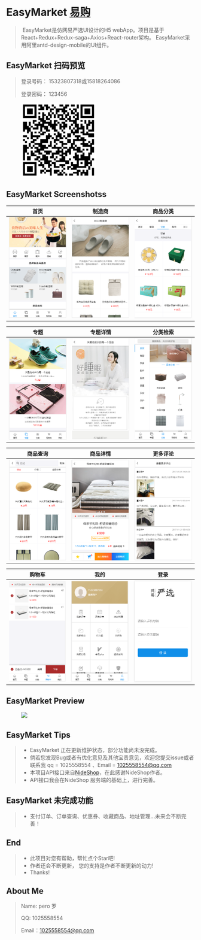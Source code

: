 # EasyMarket [易购](https://github.com/Peroluo/easyMarket) 

> ​	EasyMarket是仿网易严选UI设计的H5 webApp。项目是基于React+Redux+Redux-saga+Axios+React-router架构。
> ​	EasyMarket采用阿里antd-design-mobile的UI组件。

## EasyMarket  扫码预览

> 登录号码： 15323807318或15818264086
>
> 登录密码： 123456

<figure >
<img src="./imgs/qrCode.png" width="200"/>
</figure >


## EasyMarket Screenshotss

|         首页         |        制造商         |         商品分类         |
| :------------------: | :-------------------: | :----------------------: |
| ![](./imgs/home.png) | ![](./imgs/brand.png) | ![](./imgs/category.png) |

|         专题          |          专题详情           |            分类检索            |
| :-------------------: | :-------------------------: | :----------------------------: |
| ![](./imgs/topic.png) | ![](./imgs/topicDetail.png) | ![](./imgs/categorySearch.png) |

|          商品查询           |          商品详情           |        更多评论         |
| :-------------------------: | :-------------------------: | :---------------------: |
| ![](./imgs/goodsSearch.png) | ![](./imgs/goodsDetail.png) | ![](./imgs/comment.png) |

|        购物车        |         我的         |         登录          |
| :------------------: | :------------------: | :-------------------: |
| ![](./imgs/cart.png) | ![](./imgs/mine.png) | ![](./imgs/login.png) |

## EasyMarket Preview

<figure class="third">
    <img src="./imgs/EasyMarket.gif" width="320"/>
</figure>

## EasyMarket Tips

>* EasyMarket 正在更新维护状态，部分功能尚未没完成。
>* 倘若您发现Bug或者有优化意见及其他宝贵意见，欢迎您提交issue或者联系我 qq = 1025558554 、Email = 1025558554@qq.com
>* 本项目API接口来自[NideShop](https://github.com/tumobi/nideshop-mini-program/)，在此感谢NideShop作者。
>* API接口我会在NideShop 服务端的基础上，进行完善。

## EasyMarket 未完成功能

> * 支付订单、订单查询、优惠券、收藏商品、地址管理...未来会不断完善！

##  End

> * 此项目对您有帮助，帮忙点个Star吧!
> * 作者还会不断更新， 您的支持是作者不断更新的动力!
> * Thanks!

## About Me

> Name: pero 罗
>
> QQ: 1025558554
>
> Email：1025558554@qq.com
